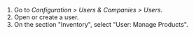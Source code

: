 1.  Go to *Configuration \> Users & Companies \> Users*.
2.  Open or create a user.
3.  On the section "Inventory", select "User: Manage Products".
